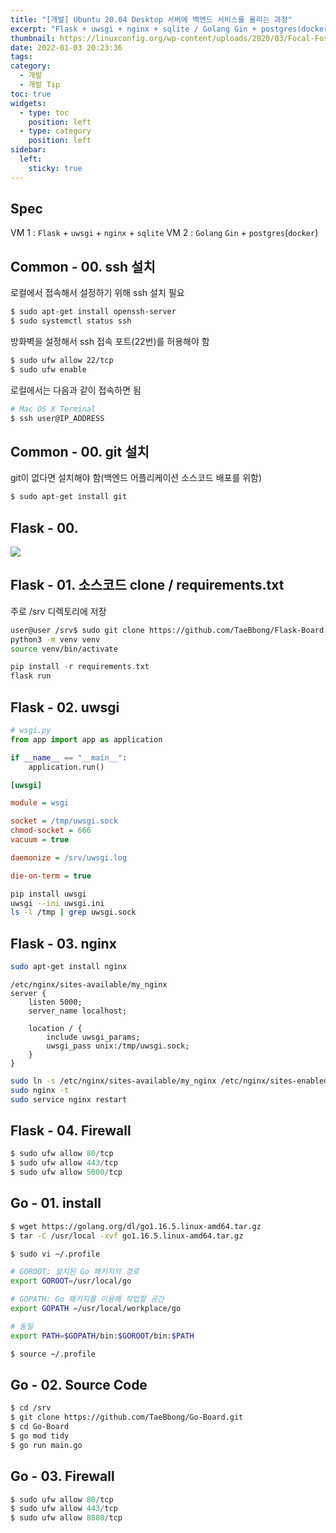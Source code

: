 ```yaml
---
title: "[개발] Ubuntu 20.04 Desktop 서버에 백엔드 서비스를 올리는 과정"
excerpt: "Flask + uwsgi + nginx + sqlite / Golang Gin + postgres(docker)"
thumbnail: https://linuxconfig.org/wp-content/uploads/2020/03/Focal-Fossa_WP_1920x1080_1.png
date: 2022-01-03 20:23:36
tags:
category:
  - 개발
  - 개발 Tip
toc: true
widgets:
  - type: toc
    position: left
  - type: category
    position: left
sidebar:
  left:
    sticky: true
---
```


## Spec

VM 1 : `Flask` + `uwsgi` + `nginx` + `sqlite`
VM 2 : `Golang` `Gin` + `postgres`(`docker`)

## Common - 00. ssh 설치

로컬에서 접속해서 설정하기 위해 ssh 설치 필요

```bash
$ sudo apt-get install openssh-server
$ sudo systemctl status ssh
```

방화벽을 설정해서 ssh 접속 포트(22번)를 허용해야 함

```bash
$ sudo ufw allow 22/tcp
$ sudo ufw enable
```

로컬에서는 다음과 같이 접속하면 됨

```bash
# Mac OS X Terminal
$ ssh user@IP_ADDRESS
```

## Common - 00. git 설치

git이 없다면 설치해야 함(백엔드 어플리케이션 소스코드 배포를 위함)

```bash
$ sudo apt-get install git
```

## Flask - 00.

![](https://img1.daumcdn.net/thumb/R1280x0/?scode=mtistory2&fname=https%3A%2F%2Fblog.kakaocdn.net%2Fdn%2FrOyhW%2FbtqNqDcHL2A%2F8HsaQla3GYnUMh25QYAqU0%2Fimg.png)

## Flask - 01. 소스코드 clone / requirements.txt

주로 /srv 디렉토리에 저장

```bash
user@user /srv$ sudo git clone https://github.com/TaeBbong/Flask-Board.git
python3 -m venv venv
source venv/bin/activate
```

```dart
pip install -r requirements.txt
flask run
```

## Flask - 02. uwsgi

```python
# wsgi.py
from app import app as application

if __name__ == "__main__": 
    application.run()
```

```uwsgi.ini
[uwsgi]

module = wsgi

socket = /tmp/uwsgi.sock
chmod-socket = 666
vacuum = true

daemonize = /srv/uwsgi.log

die-on-term = true
```

```bash
pip install uwsgi
uwsgi --ini uwsgi.ini
ls -l /tmp | grep uwsgi.sock
```

## Flask - 03. nginx

```bash
sudo apt-get install nginx
```

```
/etc/nginx/sites-available/my_nginx
server {
    listen 5000;
    server_name localhost;

    location / {
        include uwsgi_params;
        uwsgi_pass unix:/tmp/uwsgi.sock;
    }
}
```

```bash
sudo ln -s /etc/nginx/sites-available/my_nginx /etc/nginx/sites-enabled
sudo nginx -t
sudo service nginx restart
```

## Flask - 04. Firewall

```dart
$ sudo ufw allow 80/tcp
$ sudo ufw allow 443/tcp
$ sudo ufw allow 5000/tcp
```

## Go - 01. install

```bash
$ wget https://golang.org/dl/go1.16.5.linux-amd64.tar.gz
$ tar -C /usr/local -xvf go1.16.5.linux-amd64.tar.gz

$ sudo vi ~/.profile

# GOROOT: 설치된 Go 패키지의 경로
export GOROOT=/usr/local/go 

# GOPATH: Go 패키지를 이용해 작업할 공간
export GOPATH =/usr/local/workplace/go

# 동일
export PATH=$GOPATH/bin:$GOROOT/bin:$PATH

$ source ~/.profile
```

## Go - 02. Source Code

```bash
$ cd /srv
$ git clone https://github.com/TaeBbong/Go-Board.git
$ cd Go-Board
$ go mod tidy
$ go run main.go
```

## Go - 03. Firewall

```dart
$ sudo ufw allow 80/tcp
$ sudo ufw allow 443/tcp
$ sudo ufw allow 8080/tcp
```